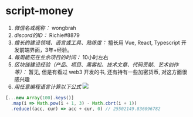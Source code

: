 # script-money

1. *微信名或昵称：* wongbrah
2. *discord的ID：* Richie#8879
3. *擅长的建设领域、语言或工具、熟练度：* 擅长用 Vue, React, Typescript 开发前端界面，3年+经验。
4. *每周能花在业余项目的时间：* 10小时左右
5. *区块链建设经验（产品、项目、黑客松、技术文章、代码贡献、艺术创作等）：* 暂无, 但是有看过 web3 开发的书, 还有持有一些加密货币, 对这方面很感兴趣
6. *用任意编程语言计算以下公式*
![](https://latex.codecogs.com/svg.image?\sum_{n=1}^{100}\left&space;(n^{3}-\sqrt[3]{n}&space;\right&space;))

```Javascript
[...new Array(100).keys()]
  .map(i => Math.pow(i + 1, 3) - Math.cbrt(i + 1))
  .reduce((acc, cur) => acc + cur, 0) // 25502149.836096782
```
